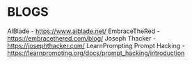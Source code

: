 # BLOGS
AIBlade - https://www.aiblade.net/
EmbraceTheRed - https://embracethered.com/blog/
Joseph Thacker - https://josephthacker.com/
LearnPrompting Prompt Hacking - https://learnprompting.org/docs/prompt_hacking/introduction

